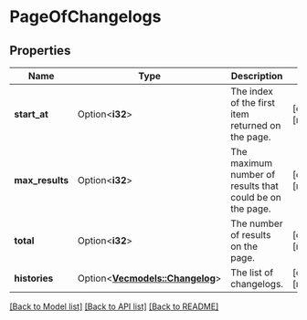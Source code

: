 # PageOfChangelogs

## Properties

Name | Type | Description | Notes
------------ | ------------- | ------------- | -------------
**start_at** | Option<**i32**> | The index of the first item returned on the page. | [optional][readonly]
**max_results** | Option<**i32**> | The maximum number of results that could be on the page. | [optional][readonly]
**total** | Option<**i32**> | The number of results on the page. | [optional][readonly]
**histories** | Option<[**Vec<models::Changelog>**](Changelog.md)> | The list of changelogs. | [optional][readonly]

[[Back to Model list]](../README.md#documentation-for-models) [[Back to API list]](../README.md#documentation-for-api-endpoints) [[Back to README]](../README.md)


